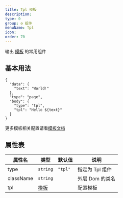 ```yaml
---
title: Tpl 模板
description:
type: 0
group: ⚙ 组件
menuName: Tpl
icon:
order: 70
---
```


输出 [模板](../concepts/template) 的常用组件

## 基本用法

```schema:height="200"
{
  "data": {
    "text": "World!"
  },
  "type": "page",
  "body": {
    "type": "tpl",
    "tpl": "Hello ${text}"
  }
}
```

更多模板相关配置请看[模板文档](../concepts/template)

## 属性表

| 属性名    | 类型                         | 默认值  | 说明            |
| --------- | ---------------------------- | ------- | --------------- |
| type      | `string`                     | `"tpl"` | 指定为 Tpl 组件 |
| className | `string`                     |         | 外层 Dom 的类名 |
| tpl       | [模板](../concepts/template) |         | 配置模板        |
